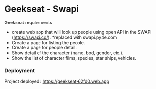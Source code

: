 # Geekseat - Swapi

Geekseat requirements

  - create web app that will look up people using open API in the SWAPI (https://swapi.co/). *replaced with swapi.py4e.com
  - Create a page for listing the people.
  - Create a page for people detail.
  - Show detail of the character (name, bod, gender, etc.).
  - Show the list of character films, species, star ships, vehicles.

### Deployment

Project deployed : https://geekseat-62fd0.web.app